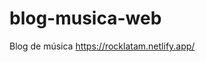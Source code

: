 # blog-musica-web
Blog de música
<a href="https://rocklatam.netlify.app/" target="_blank">https://rocklatam.netlify.app/</a>

